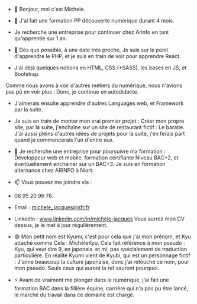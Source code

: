 - 👋 Bonjour, moi c'est Michele.
  
- 👀 J'ai fait une formation PP découverte numérique durant 4 mois.
- Je recherche une entreprise pour continuer chez Arinfo en tant qu'apprentie sur 1 an.
- 🌱 Dès que possible, à une date très proche, Je suis sur le point d'apprendre le PHP, et je suis en train de voir pour apprendre React.
- J'ai déjà quelques notions en HTML, CSS (+SASS), les bases en JS, et Bootstrap.

Comme nous avons à voir d'autres métiers du numérique, nous n'avions pas pû en voir plus : Donc, je continue en autodidacte.
- J'aimerais ensuite apprendre d'autres Languages web, et Framework par la suite.

- Je suis en train de monter mon vrai premier projet : Créer mon propre site,
par la suite, j'enchaîne sur un site de restaurant fictif : Le baratie.
J'ai aussi pleins d'autres idées de projets pour la suite, j'en ferais part quand je commencerais l'un d'entre eux.
  
- 💞️ Je recherche une entreprise pour poursuivre ma formation : Développeur web et mobile, formation certifiante Niveau BAC+2, et éventuellement enchainer sur un BAC+3.
Je suis en formation alternance chez ARINFO à Niort.
- 📫 Vous pouvez me joindre via :
- 06 95 20 96 76.
 
- Email : michele_jacques@sfr.fr
- LinkedIn : www.linkedin.com/in/michèle-jacques
  Vous aurrez mon CV dessus, je le met à jour régulièrement.
  
- 😄 Mon petit nom est Kyumi, c'est pour cela que j'ai mon prénom, et Kyu attaché comme Cela : MichèleKyu. 
Cela fait référence à mon pseudo : Kyu, qui veut dire 9, en japonais. et mi, pas spécialement de traduction particulière.
En réalité Kyumi vient de Kyubi, qui est un personnage fictif : J'aime beaucoup la culture japonaise, donc j'ai retouché ce nom, pour mon pseudo.
Seuls ceux qui auront la ref sauront pourquoi.

- ⚡ Avant de vraiment me plonger dans le numérique, j'ai fait une formation BAC dans la fillière équine,
carrière qui n'a pas pu être lancé, le marché du travail dans ce domaine est chargé.
